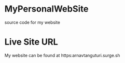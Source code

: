 # MyPersonalWebSite
source code for my website
# Live Site URL
My website can be found at https:arnavtanguturi.surge.sh


